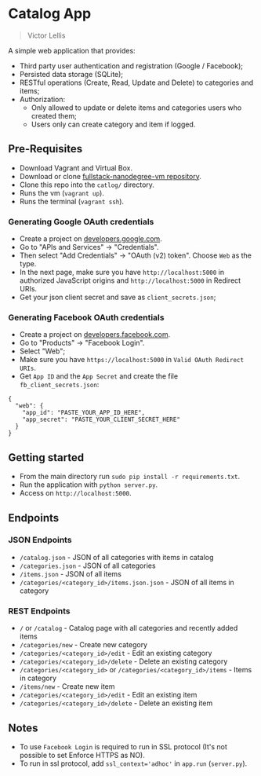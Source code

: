 # Catalog App

> Victor Lellis

A simple web application that provides:
- Third party user authentication and registration (Google / Facebook);
- Persisted data storage (SQLite);
- RESTful operations (Create, Read, Update and Delete) to categories and items;
- Authorization:
  - Only allowed to update or delete items and categories users who created them;
  - Users only can create category and item if logged.

## Pre-Requisites

- Download Vagrant and Virtual Box.
- Download or clone [fullstack-nanodegree-vm repository](https://github.com/udacity/fullstack-nanodegree-vm).
- Clone this repo into the `catlog/` directory.
- Runs the vm (`vagrant up`).
- Runs the terminal (`vagrant ssh`).

### Generating Google OAuth credentials

- Create a project on [developers.google.com](https://console.developers.google.com/).
- Go to "APIs and Services" -> "Credentials".
- Then select "Add Credentials" -> "OAuth (v2) token". Choose `Web` as the type.
- In the next page, make sure you have `http://localhost:5000` in authorized JavaScript origins and `http://localhost:5000` in Redirect URIs.
- Get your json client secret and save as `client_secrets.json`;

### Generating Facebook OAuth credentials

- Create a project on [developers.facebook.com](https://developers.facebook.com/).
- Go to "Products" -> "Facebook Login".
- Select "Web";
- Make sure you have `https://localhost:5000` in `Valid OAuth Redirect URIs`.
- Get `App ID` and the `App Secret` and create the file `fb_client_secrets.json`:

```
{
  "web": {
    "app_id": "PASTE_YOUR_APP_ID_HERE",
    "app_secret": "PASTE_YOUR_CLIENT_SECRET_HERE"
  }
}

```


## Getting started
- From the main directory run `sudo pip install -r requirements.txt`.
- Run the application with `python server.py`.
- Access on `http://localhost:5000`.

## Endpoints
### JSON Endpoints
- `/catalog.json` - JSON of all categories with items in catalog
- `/categories.json` - JSON of all categories
- `/items.json` - JSON of all items
- `/categories/<category_id>/items.json.json` - JSON of all items in category

### REST Endpoints
- `/` or `/catalog` - Catalog page with all categories and recently added items
- `/categories/new` - Create new category
- `/categories/<category_id>/edit` - Edit an existing category
- `/categories/<category_id>/delete` - Delete an existing category
- `/categories/<category_id>` or `/categories/<category_id>/items` - Items in category
- `/items/new` - Create new item
- `/categories/<category_id>/edit` - Edit an existing item
- `/categories/<category_id>/delete` - Delete an existing item

## Notes
- To use `Facebook Login` is required to run in SSL protocol (It's not possible to set Enforce HTTPS as NO).
- To run in ssl protocol, add `ssl_context='adhoc'` in `app.run` (`server.py`).

